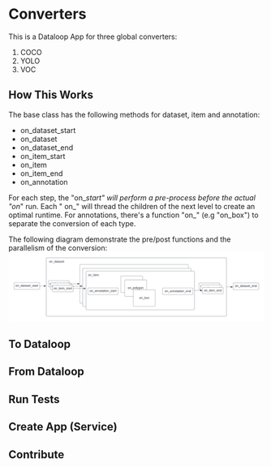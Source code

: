 # Converters

This is a Dataloop App for three global converters:

1. COCO
1. YOLO
1. VOC

## How This Works

The base class has the following methods for dataset, item and annotation:

* on_dataset_start
* on_dataset
* on_dataset_end
* on_item_start
* on_item
* on_item_end
* on_annotation

For each step, the "on_<entity>_start" will perform a pre-process before the actual "on_<entity>" run. Each "
on_<entity>" will thread the children of the next level to create an optimal runtime. For annotations, there's a
function "on_<annotation-type>" (e.g "on_box") to separate the conversion of each type. 

The following diagram demonstrate the pre/post functions and the parallelism of the conversion:
![diagram](assets/parallel_diagram.png)

## To Dataloop

## From Dataloop

## Run Tests

## Create App (Service)

## Contribute 

